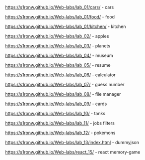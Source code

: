 https://s1ronw.github.io/Web-labs/lab_01/cars/ - cars

https://s1ronw.github.io/Web-labs/lab_01/food/ - food 

https://s1ronw.github.io/Web-labs/lab_01/kitchen/ - kitchen

https://s1ronw.github.io/Web-labs/lab_02/ - apples

https://s1ronw.github.io/Web-labs/lab_03/ - planets

https://s1ronw.github.io/Web-labs/lab_04/ - museum

https://s1ronw.github.io/Web-labs/lab_05/ - resume

https://s1ronw.github.io/Web-labs/lab_06/ - calculator

https://s1ronw.github.io/Web-labs/lab_07/ - guess number

https://s1ronw.github.io/Web-labs/lab_08/ - file manager

https://s1ronw.github.io/Web-labs/lab_09/ - cards

https://s1ronw.github.io/Web-labs/lab_10/ - tanks

https://s1ronw.github.io/Web-labs/lab_11/ - jobs filters

https://s1ronw.github.io/Web-labs/lab_12/ - pokemons

https://s1ronw.github.io/Web-labs/lab_13/index.html - dummyjson

https://s1ronw.github.io/Web-labs/react_15/ - react memory-game
